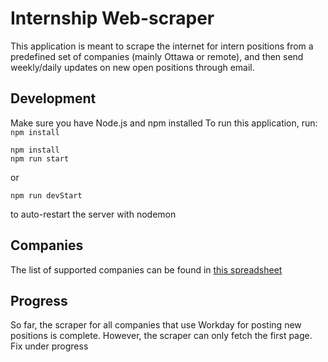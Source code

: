 # Internship Web-scraper
This application is meant to scrape the internet for intern positions from a predefined set of companies (mainly Ottawa or remote), and then send weekly/daily updates on new open positions through email.
## Development
Make sure you have Node.js and npm installed
To run this application, run:
`npm install`
```
npm install
npm run start
```
or 
```
npm run devStart
```
to auto-restart the server with nodemon
## Companies
The list of supported companies can be found in [this spreadsheet](https://docs.google.com/spreadsheets/d/1kNesURBzUGJBTGEnVRp_krIUi35DgWyEwB0Y2wRq0F0/edit?usp=sharing)
## Progress
So far, the scraper for all companies that use Workday for posting new positions is complete. However, the scraper can only fetch the first page. Fix under progress